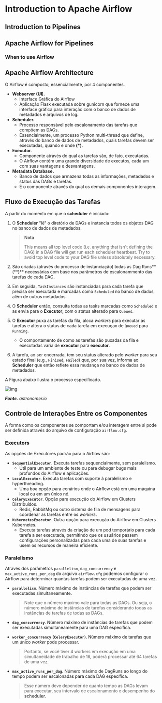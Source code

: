 # Introduction to Apache Airflow

## Introduction to Pipelines

## Apache Airflow for Pipelines

### When to use Airflow

## Apache Airflow Architecture

O Airflow é composto, essencialmente, por 4 componentes.

- **Webserver (UI).**
  - Interface Gráfica do Airflow
  - Aplicação Flask executada sobre gunicorn que fornece uma interface gráfica para interação com o banco de dados de metadados e arquivos de log.
- **Scheduler.** 
  - Processo responsável pelo escalonamento das tarefas que compõem as DAGs.
  - Essencialmente, um processo Python multi-thread que define, através do banco de dados de metadados, quais tarefas devem ser executadas, quando e onde **(*)**.
- **Executor.**
  - Componente através do qual as tarefas são, de fato, executadas.
  - O Airflow contém uma grande diversidade de executos, cada um com suas vantagens e desvantagens.
- **Metadata Database.**
  - Banco de dados que armazena todas as informações, metadados e status das DAGs e tarefas.
  - É o componente através do qual os demais componentes interagem.

## Fluxo de Execução das Tarefas

A partir do momento em que o **scheduler** é iniciado:

1. O **Scheduler** "lê" o diretório de DAGs e instancia todos os objetos DAG no banco de dados de metadados.

   > **Nota**
   >
   > This means all top level code (i.e. anything that isn't defining the DAG) in a DAG file will get run each scheduler heartbeat. Try to avoid top level code to your DAG file unless absolutely necessary.

2. São criadas (através do processo de instanciação) todas as Dag Runs**(\*\*)** necessárias com base nos parâmetros de escalonammento das tarefas de cada DAG.

3. Em seguida, `TaskInstances` são instanciadas para cada tarefa que precisa ser executada e marcadas como `Scheduled` no banco de dados, além de outros metadados.

4. O **Scheduler** então, consulta todas as tasks marcadas como `Scheduled` e as envia para o **Executor**, com o status alterado para `Queued`.

5. O **Executor** puxa as tarefas da fila, aloca *workers* para executar as tarefas e altera o status de cada tarefa em execuçao de `Queued` para `Running`.

   - O comportamento de como as tarefas são puxadas da fila e executadas varia de **executor** para **executor**.

6. A tarefa, ao ser encerrada, tem seu status alterado pelo *worker* para seu estado final (e.g., `Finised`, `Failed`) que, por sua vez, informa ao **Scheduler** que então reflete essa mudança no banco de dados de metadados.

A Figura abaixo ilustra o processo especificado.

![img](https://assets2.astronomer.io/main/guides/airflow_component_relationship_fixed.png)

_**Fonte.** astronomer.io_

## Controle de Interações Entre os Componentes

A forma como os componentes se comportam e/ou interagem entre si pode ser definida através do arquivo de configuração `airflow.cfg`.

### Executors

As opções de Executores padrão para o Airflow são:

- **`SequentialExecutor`**. Executa tarefas sequencialmente, sem paralelismo.
  - Útil para um ambiente de teste ou para debugar bugs mais profundos do Airflow e aplicações.
- **`LocalExecutor`**. Executa tarefas com suporte à paralelismo e hyperthreading.
  - Uma boa opção para cenários onde o Airflow está em uma máquina local ou em um único nó.
- **`CeleryExecutor`**. Opção para execução do Airflow em Clusters Distribuídos.
  - Redis, RabbitMq ou outro sistema de fila de mensagens para coordenar as tarefas entre os *workers*.
- **`KubernetesExecutor`**. Outra opção para execução do Airflow em Clusters Kubernetes.
  - Executa tarefas através da criação de um pod temporário para cada tarefa a ser executada, permitindo que os usuários passem configurações personalizadas para cada uma de suas tarefas e usem os recursos de maneira eficiente.

### Paralelismo

Através dos parâmetros `parallelism`, `dag_concurrency` e `max_active_runs_per_dag` do arquivo `airflow.cfg` podemos configurar o Airflow para determinar quantas tarefas podem ser executadas de uma vez.

- **`parallelism`**. Número máximo de instâncias de tarefas que podem ser executadas simultaneamente.

  > Note que o número máximo vale para todas as DAGs. Ou seja, o número máximo de instâncias de tarefas considerando todas as instâncias de tarefas de todas as DAGs.

- **`dag_concurrency`**. Número máximo de instâncias de tarefas que podem ser executadas simultaneamente para uma DAG específica.

- **`worker_concurrency`** (**`CeleryExecutor`**).  Número máximo de  tarefas que um único *worker* pode processar.

  > Portanto, se você tiver 4 workers em execução em uma simultaneidade de trabalho de 16, poderá processar até 64 tarefas de uma vez.

- **`max_active_runs_per_dag`**. Número máximo de DagRuns ao longo do tempo podem ser escalonadas para cada DAG específica.

  > Esse número deve depender de quanto tempo as DAGs levam para executar, seu intervalo de escalonamento e desempenho do **scheduler**.

# 